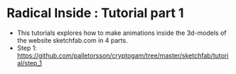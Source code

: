 # Radical Inside : Tutorial part 1

- This tutorials explores how to make animations inside the 3d-models of the website sketchfab.com in 4 parts.
- Step 1: https://github.com/palletorsson/cryptogam/tree/master/sketchfab/tutorial/step_1
